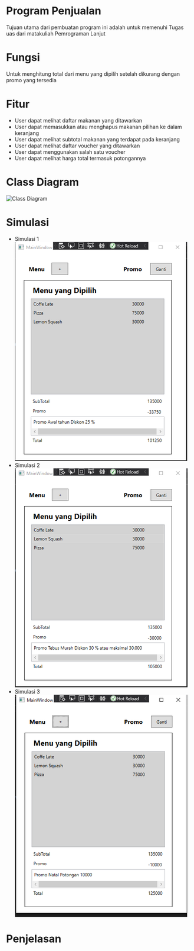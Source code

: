 # Program Penjualan
Tujuan utama dari pembuatan program ini adalah untuk memenuhi Tugas uas dari matakuliah Pemrograman Lanjut

# Fungsi
Untuk menghitung total dari menu yang dipilih setelah dikurang dengan promo yang tersedia

# Fitur
- User dapat melihat daftar makanan yang ditawarkan
- User dapat memasukkan atau menghapus makanan pilihan ke dalam keranjang
- User dapat melihat subtotal makanan yang terdapat pada keranjang
- User dapat melihat daftar voucher yang ditawarkan
- User dapat menggunakan salah satu voucher
- User dapat melihat harga total termasuk potongannya

# Class Diagram
![Class Diagram](https://github.com/hafit0/UASpemrog2765/blob/main/UASpemrog2765/diagram.cd)

# Simulasi
- Simulasi 1
![Simulasi 1](https://github.com/hafit0/UASpemrog2765/blob/main/1.PNG)
- Simulasi 2
![Simulasi 2](https://github.com/hafit0/UASpemrog2765/blob/main/2.PNG)
- Simulasi 3
![Simulasi 3](https://github.com/hafit0/UASpemrog2765/blob/main/3.PNG)

# Penjelasan
